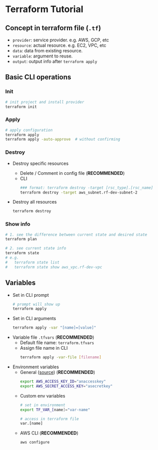 # Terraform Tutorial

## Concept in terraform file (`.tf`)
- `provider`: service provider. e.g. AWS, GCP, etc
- `resource`: actual resource. e.g. EC2, VPC, etc
- `data`: data from existing resource.
- `variable`: argument to reuse.
- `output`: output info after `terraform apply`

## Basic CLI operations
### Init
```sh
# init project and install provider
terraform init
```

### Apply
```sh
# apply configuration
terraform apply
terraform apply -auto-approve  # without confirming
```

### Destroy
- Destroy specific resources
  - Delete / Comment in config file (**RECOMMENDED**)
  - CLI
    ```sh
    ### format: terraform destroy -target [rsc_type].[rsc_name]
    terraform destroy -target aws_subnet.rf-dev-subnet-2
    ```

- Destroy all resources
  ```sh
  terraform destroy
  ```

### Show info
```sh
# 1. see the difference between current state and desired state
terraform plan

# 2. see current state info
terraform state
# e.g.
#   terraform state list
#   terraform state show aws_vpc.rf-dev-vpc
```



## Variables
- Set in CLI prompt
  ```sh
  # prompt will show up
  terraform apply
  ```
- Set in CLI arguments
  ```sh
  terraform apply -var "[name]=[value]"
  ```
- Variable file `.tfvars` (**RECOMMENDED**)
  - Default file name: `terraform.tfvars`
  - Assign file name in CLI
    ```sh
    terraform apply -var-file [filename]
    ```
- Environment variables
  - General ([source](https://registry.terraform.io/providers/hashicorp/aws/latest/docs#environment-variables)) (**RECOMMENDED**)
    ```sh
    export AWS_ACCESS_KEY_ID="anaccesskey"
    export AWS_SECRET_ACCESS_KEY="asecretkey"
    ```
  - Custom env variables
    ```sh
    # set in environment
    export TF_VAR_[name]="var-name"

    # access in terraform file
    var.[name]
    ```
  - AWS CLI (**RECOMMENDED**)
    ```sh
    aws configure 
    ```